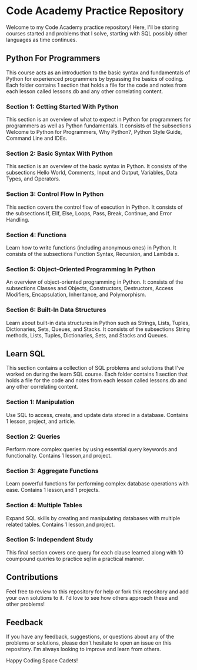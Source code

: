# Code Academy Practice Repository
Welcome to my Code Academy practice repository! Here, I'll be storing courses started and problems that I solve, starting with SQL possibly other languages as time continues.

## Python For Programmers
This course acts as an introduction to the basic syntax and fundamentals of Python for experienced programmers by bypassing the basics of coding.
Each folder contains 1 section that holds a file for the code and notes from each lesson called lessons.db and any other correlating content.

### Section 1: Getting Started With Python
This section is an overview of what to expect in Python for programmers for programmers as well as Python fundamentals.
It consists of the subsections Welcome to Python for Programmers, Why Python?, Python Style Guide, Command Line and IDEs.

### Section 2: Basic Syntax With Python
This section is an overview of the basic syntax in Python. It consists of the subsections Hello World, Comments, Input and Output, Variables, Data Types, and Operators.

### Section 3: Control Flow In Python
This section covers the control flow of execution in Python. It consists of the subsections If, Elif, Else, Loops, Pass, Break, Continue, and Error Handling.

### Section 4: Functions
Learn how to write functions (including anonymous ones) in Python. It consists of the subsections Function Syntax, Recursion, and Lambda x.

### Section 5: Object-Oriented Programming In Python
An overview of object-oriented programming in Python. It consists of the subsections Classes and Objects, Constructors, Destructors, Access Modifiers, Encapsulation, Inheritance, and Polymorphism.

### Section 6: Built-In Data Structures
Learn about built-in data structures in Python such as Strings, Lists, Tuples, Dictionaries,
Sets, Queues, and Stacks. It consists of the subsections String methods, Lists, Tuples, Dictionaries, Sets, and Stacks and Queues.

## Learn SQL
This section contains a collection of SQL problems and solutions that I've worked on during the learn SQL course.
Each folder contains 1 section that holds a file for the code and notes from each lesson called lessons.db and any other correlating content.

### Section 1: Manipulation
Use SQL to access, create, and update data stored in a database. Contains 1 lesson, project, and article.

### Section 2: Queries
Perform more complex queries by using essential query keywords and functionality. Contains 1 lesson,and project.

### Section 3: Aggregate Functions
Learn powerful functions for performing complex database operations with ease. Contains 1 lesson,and 1 projects.

### Section 4: Multiple Tables
Expand SQL skills by creating and manipulating databases with multiple related tables. Contains 1 lesson,and project.

### Section 5: Independent Study
This final section covers one query for each clause learned along with 10 coumpound queries to practice sql in a practical manner.

## Contributions
Feel free to review to this repository for help or fork this repository and add your own solutions to it. I'd love to see how others approach these and other problems!

## Feedback
If you have any feedback, suggestions, or questions about any of the problems or solutions, please don't hesitate to open an issue on this repository. I'm always looking to improve and learn from others.

Happy Coding Space Cadets!